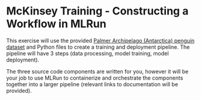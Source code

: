 # McKinsey Training - Constructing a Workflow in MLRun
This exercise will use the provided [Palmer Archipelago (Antarctica) penguin dataset](https://www.kaggle.com/datasets/parulpandey/palmer-archipelago-antarctica-penguin-data) and Python files to create a training and deployment pipeline. The pipeline will have 3 steps (data processing, model training, model deployment).

The three source code components are written for you, however it will be your job to use MLRun to containerize and orchestrate the components together into a larger pipeline (relevant links to documentation will be provided).

